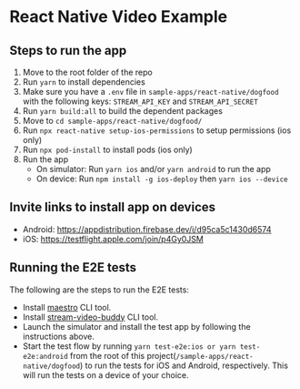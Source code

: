 # React Native Video Example

## Steps to run the app

1. Move to the root folder of the repo
2. Run `yarn` to install dependencies
3. Make sure you have a `.env` file in `sample-apps/react-native/dogfood` with the following keys: `STREAM_API_KEY`
   and `STREAM_API_SECRET`
4. Run `yarn build:all` to build the dependent packages
5. Move to `cd sample-apps/react-native/dogfood/`
6. Run `npx react-native setup-ios-permissions` to setup permissions (ios only)
7. Run `npx pod-install` to install pods (ios only)
8. Run the app
   - On simulator: Run `yarn ios` and/or `yarn android` to run the app
   - On device: Run `npm install -g ios-deploy` then `yarn ios --device`

## Invite links to install app on devices

- Android: <https://appdistribution.firebase.dev/i/d95ca5c1430d6574>
- iOS: <https://testflight.apple.com/join/p4Gy0JSM>

## Running the E2E tests

The following are the steps to run the E2E tests:

- Install [maestro](https://github.com/mobile-dev-inc/maestro) CLI tool.
- Install [stream-video-buddy](https://github.com/GetStream/stream-video-buddy) CLI tool.
- Launch the simulator and install the test app by following the instructions above.
- Start the test flow by running `yarn test-e2e:ios or yarn test-e2e:android` from the root of this project(`/sample-apps/react-native/dogfood`) to run the tests for iOS and Android, respectively. This will run the tests on a device of your choice.
